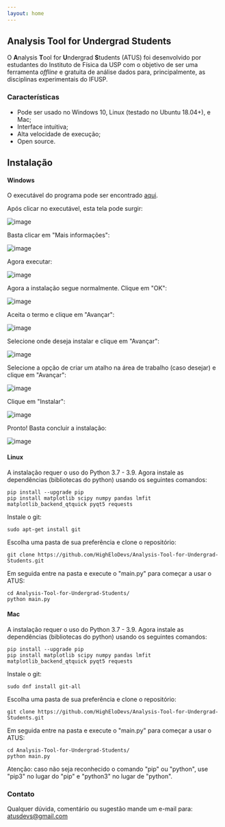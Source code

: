 ```yaml
---
layout: home
---
```


## Analysis Tool for Undergrad Students

O **A**nalysis **T**ool for **U**ndergrad **S**tudents (ATUS) foi desenvolvido por estudantes do Instituto de Física da USP com o objetivo de ser uma ferramenta _offline_ e gratuita de análise dados para, principalmente, as disciplinas experimentais do IFUSP.

### Características

- Pode ser usado no Windows 10, Linux (testado no Ubuntu 18.04+), e Mac;
- Interface intuitiva;
- Alta velocidade de execução;
- Open source.

## Instalação

#### Windows

O executável do programa pode ser encontrado [aqui](https://drive.google.com/drive/folders/1MYXxqCy1s9AMsKC2fDVu1SK556CrAqCo?usp=sharing).

Após clicar no executável, esta tela pode surgir:

![image](https://user-images.githubusercontent.com/56280982/116792989-7b954e00-aa9a-11eb-8f22-6a04e0dae32e.png)

Basta clicar em "Mais informações":

![image](https://user-images.githubusercontent.com/56280982/116793031-b0a1a080-aa9a-11eb-93ce-44b679e6e8da.png)

Agora executar:

![image](https://user-images.githubusercontent.com/56280982/116793055-cfa03280-aa9a-11eb-9e79-c0256a9e0a4c.png)

Agora a instalação segue normalmente. Clique em "OK":

![image](https://user-images.githubusercontent.com/56280982/116793067-e3e42f80-aa9a-11eb-988e-d38d806edd9e.png)

Aceita o termo e clique em "Avançar":

![image](https://user-images.githubusercontent.com/56280982/116793075-f0688800-aa9a-11eb-94c1-d7af21a55307.png)

Selecione onde deseja instalar e clique em "Avançar":

![image](https://user-images.githubusercontent.com/56280982/116793088-01b19480-aa9b-11eb-9ec7-2bf1a05ef868.png)

Selecione a opção de criar um atalho na área de trabalho (caso desejar) e clique em "Avançar":

![image](https://user-images.githubusercontent.com/56280982/116793116-1e4dcc80-aa9b-11eb-9cfa-55b34f215c84.png)

Clique em "Instalar":

![image](https://user-images.githubusercontent.com/56280982/116793126-2a398e80-aa9b-11eb-97b0-ac1d7c9c5439.png)

Pronto! Basta concluir a instalação:

![image](https://user-images.githubusercontent.com/56280982/116793136-36255080-aa9b-11eb-9e07-7a2bd7db982c.png)

#### Linux

A instalação requer o uso do Python 3.7 - 3.9. Agora instale as dependências (bibliotecas do python) usando os seguintes comandos:

```
pip install --upgrade pip
pip install matplotlib scipy numpy pandas lmfit matplotlib_backend_qtquick pyqt5 requests
```

Instale o git:

```
sudo apt-get install git
```

Escolha uma pasta de sua preferência e clone o repositório:

```
git clone https://github.com/HighEloDevs/Analysis-Tool-for-Undergrad-Students.git
```

Em seguida entre na pasta e execute o "main.py" para começar a usar o ATUS:

```
cd Analysis-Tool-for-Undergrad-Students/
python main.py
```
#### Mac

A instalação requer o uso do Python 3.7 - 3.9. Agora instale as dependências (bibliotecas do python) usando os seguintes comandos:

```
pip install --upgrade pip
pip install matplotlib scipy numpy pandas lmfit matplotlib_backend_qtquick pyqt5 requests
```

Instale o git:

```
sudo dnf install git-all
```

Escolha uma pasta de sua preferência e clone o repositório:

```
git clone https://github.com/HighEloDevs/Analysis-Tool-for-Undergrad-Students.git
```

Em seguida entre na pasta e execute o "main.py" para começar a usar o ATUS:

```
cd Analysis-Tool-for-Undergrad-Students/
python main.py
```


Atenção: caso não seja reconhecido o comando "pip" ou "python", use "pip3" no lugar do "pip" e "python3" no lugar de "python".


### Contato

Qualquer dúvida, comentário ou sugestão mande um e-mail para: atusdevs@gmail.com
